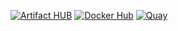 [![Artifact HUB](https://img.shields.io/endpoint?url=https://artifacthub.io/badge/repository/nicholaswilde&style=for-the-badge)](https://artifacthub.io/packages/search?repo=nicholaswilde)
[![Docker Hub](https://img.shields.io/static/v1.svg?color=384d54&labelColor=0db7ed&logoColor=ffffff&label=Docker%20Hub&message=nicholaswilde&logo=docker&style=for-the-badge)](https://hub.docker.com/u/nicholaswilde)
[![Quay](https://img.shields.io/static/v1.svg?color=AAAAAA&labelColor=EE0000&logoColor=ffffff&label=Quay&message=nicholaswilde&logo=red%20hat&style=for-the-badge)](https://quay.io/user/nicholaswilde)
<!--
**nicholaswilde/nicholaswilde** is a ✨ _special_ ✨ repository because its `README.md` (this file) appears on your GitHub profile.

Here are some ideas to get you started:

- 🔭 I’m currently working on ...
- 🌱 I’m currently learning ...
- 👯 I’m looking to collaborate on ...
- 🤔 I’m looking for help with ...
- 💬 Ask me about ...
- 📫 How to reach me: ...
- 😄 Pronouns: ...
- ⚡ Fun fact: ...
-->
